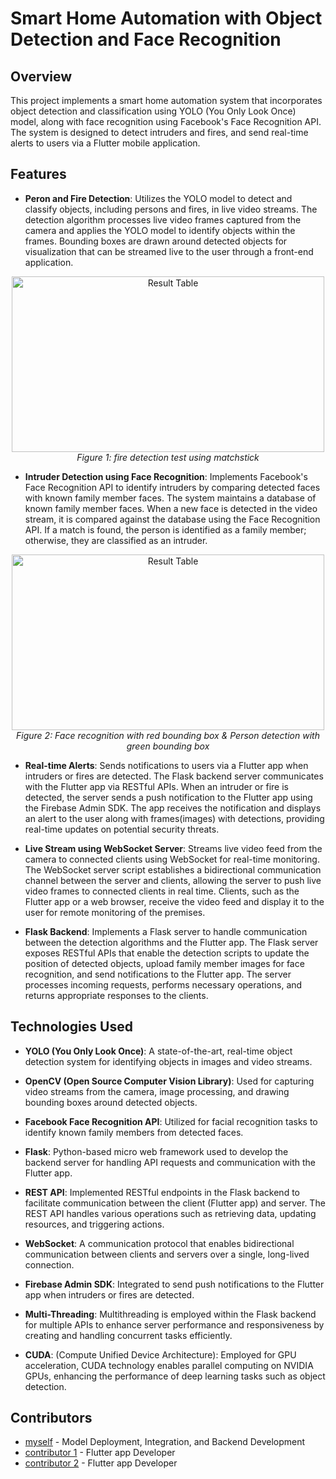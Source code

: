# Smart Home Automation with Object Detection and Face Recognition

## Overview

This project implements a smart home automation system that incorporates object detection and classification using YOLO (You Only Look Once) model, along with face recognition using Facebook's Face Recognition API. The system is designed to detect intruders and fires, and send real-time alerts to users via a Flutter mobile application.

## Features

- **Peron and Fire Detection**: Utilizes the YOLO model to detect and classify objects, including persons and fires, in live video streams. The detection algorithm processes live video frames captured from the camera and applies the YOLO model to identify objects within the frames. Bounding boxes are drawn around detected objects for visualization that can be streamed live to the user through a front-end application.
<p align="center">
  <img src="https://github.com/dp1500/smart-home-automation-using-Computer-Vision-IoT/blob/main/fire_detected_image_1700288285.169754.jpg" alt="Result Table" width="500" height="281">
  <br>
  <em>Figure 1: fire detection test using matchstick</em>
</p>

  
- **Intruder Detection using Face Recognition**: Implements Facebook's Face Recognition API to identify intruders by comparing detected faces with known family member faces. The system maintains a database of known family member faces. When a new face is detected in the video stream, it is compared against the database using the Face Recognition API. If a match is found, the person is identified as a family member; otherwise, they are classified as an intruder.
<p align="center">
  <img src="https://github.com/dp1500/smart-home-automation-using-Computer-Vision-IoT/blob/main/detected_image_1700575868.317921.jpg" alt="Result Table" width="500" height="281">
  <br>
  <em>Figure 2: Face recognition with red bounding box & Person detection with green bounding box</em>
</p>

- **Real-time Alerts**: Sends notifications to users via a Flutter app when intruders or fires are detected. The Flask backend server communicates with the Flutter app via RESTful APIs. When an intruder or fire is detected, the server sends a push notification to the Flutter app using the Firebase Admin SDK. The app receives the notification and displays an alert to the user along with frames(images) with detections, providing real-time updates on potential security threats.

- **Live Stream using WebSocket Server**: Streams live video feed from the camera to connected clients using WebSocket for real-time monitoring. The WebSocket server script establishes a bidirectional communication channel between the server and clients, allowing the server to push live video frames to connected clients in real time. Clients, such as the Flutter app or a web browser, receive the video feed and display it to the user for remote monitoring of the premises.

- **Flask Backend**: Implements a Flask server to handle communication between the detection algorithms and the Flutter app. The Flask server exposes RESTful APIs that enable the detection scripts to update the position of detected objects, upload family member images for face recognition, and send notifications to the Flutter app. The server processes incoming requests, performs necessary operations, and returns appropriate responses to the clients.
  

## Technologies Used

- **YOLO (You Only Look Once)**: A state-of-the-art, real-time object detection system for identifying objects in images and video streams.

- **OpenCV (Open Source Computer Vision Library)**: Used for capturing video streams from the camera, image processing, and drawing bounding boxes around detected objects.

- **Facebook Face Recognition API**: Utilized for facial recognition tasks to identify known family members from detected faces.

- **Flask**: Python-based micro web framework used to develop the backend server for handling API requests and communication with the Flutter app.

- **REST API**: Implemented RESTful endpoints in the Flask backend to facilitate communication between the client (Flutter app) and server. The REST API handles various operations such as retrieving data, updating resources, and triggering actions.

- **WebSocket**: A communication protocol that enables bidirectional communication between clients and servers over a single, long-lived connection.

- **Firebase Admin SDK**: Integrated to send push notifications to the Flutter app when intruders or fires are detected.

- **Multi-Threading**: Multithreading is employed within the Flask backend for multiple APIs to enhance server performance and responsiveness by creating and handling concurrent tasks efficiently.
  
- **CUDA**: (Compute Unified Device Architecture): Employed for GPU acceleration, CUDA technology enables parallel computing on NVIDIA GPUs, enhancing the performance of deep learning tasks such as object detection.

## Contributors

- [myself](https://github.com/dp1500) - Model Deployment, Integration, and Backend Development 
- [contributor 1](https://github.com/Nitin-Singh18) - Flutter app Developer
- [contributor 2](https://github.com/Programmer9211) - Flutter app Developer

